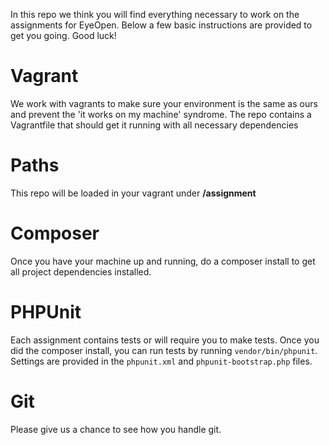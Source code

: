 In this repo we think you will find everything necessary to work on the assignments for EyeOpen. Below a few basic instructions are provided to get you going. Good luck!

# Vagrant
We work with vagrants to make sure your environment is the same as ours and prevent the 'it works on my machine' syndrome. The repo contains a Vagrantfile that should get it running with all necessary dependencies

# Paths
This repo will be loaded in your vagrant under **/assignment**

# Composer
Once you have your machine up and running, do a composer install to get all project dependencies installed.

# PHPUnit
Each assignment contains tests or will require you to make tests. Once you did the composer install, you can run tests by running `vendor/bin/phpunit`. Settings are provided in the `phpunit.xml` and `phpunit-bootstrap.php` files.

# Git
Please give us a chance to see how you handle git.